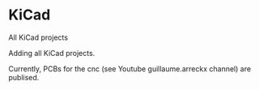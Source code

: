 # KiCad
All KiCad projects

Adding all KiCad projects.

Currently, PCBs for the cnc (see Youtube guillaume.arreckx channel) are publised.
